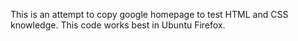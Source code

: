 This is an attempt to copy google homepage to test HTML and CSS knowledge. This code works best in Ubuntu Firefox.